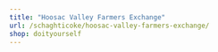 ```yaml
---
title: "Hoosac Valley Farmers Exchange"
url: /schaghticoke/hoosac-valley-farmers-exchange/
shop: doityourself
---
```

